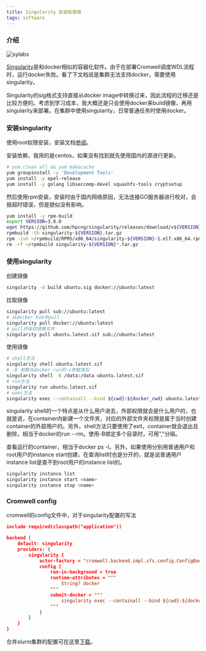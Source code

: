 ```yaml
---
title: Singularity 安装和使用
tags: software
---
```


### 介绍

![sylabs](https://sylabs.io/assets/svg/singularity-logo.svg)



[Singularity](https://sylabs.io/singularity/)是和docker相似的容器化软件。由于在部署Cromwell调度WDL流程时，运行docker失败。看了下文档说是集群无法支持docker，需要使用singularity。

Singularity的sig格式支持直接从docker image中转换过来，因此流程的迁移还是比较方便的。考虑到学习成本，我大概还是只会使用docker来build镜像，再用singularity来部署。在集群中使用singularity，日常普通任务时使用docker。



### 安装singularity

使用root权限安装，安装文档[参阅](https://github.com/hpcng/singularity/blob/master/INSTALL.md)。

安装依赖，我用的是centos，如果没有找到就先使用国内的源进行更新。
```bash
# yum clean all && yum makecache
yum groupinstall -y 'Development Tools'
yum install -y epel-release
yum install -y golang libseccomp-devel squashfs-tools cryptsetup
```

然后使用rpm安装，安装时由于国内网络原因，无法连接GO服务器进行校对，会报超时错误，但是貌似没有影响。
```bash
yum install -y rpm-build
export VERSION=3.8.0
wget https://github.com/hpcng/singularity/releases/download/v${VERSION}/singularity-${VERSION}.tar.gz
rpmbuild -tb singularity-${VERSION}.tar.gz
rpm -ivh ~/rpmbuild/RPMS/x86_64/singularity-${VERSION}-1.el7.x86_64.rpm
rm -rf ~/rpmbuild singularity-${VERSION}*.tar.gz
```



### 使用singularity

创建镜像
```bash
singularity -d build ubuntu.sig docker://ubuntu:latest
```



拉取镜像

```bash
singularity pull sub://ubuntu:latest
# 从docker hub中pull
singularity pull docker://ubuntu:latest
# pull并保存镜像文件
singularity pull ubuntu.latest.sif sub://ubuntu:latest
```



使用镜像

```bash
# shell方法
singularity shell ubuntu.latest.sif
# -B 参数与docker run的-v参数类似
singularity shell -B /data:/data ubuntu.latest.sif
# run方法
singularity run ubuntu.latest.sif
# exec方法
singularity exec --containall --bind ${cwd}:${docker_cwd} ubuntu.latest.sif /bin/bash script.sh
```

singularity shell的一个特点是从什么用户进去，外部权限就会是什么用户的，也就是说，在container内新建一个文件夹，对应的外部文件夹权限是属于当时创建container的外部用户的。另外，shell方法只要使用了exit，container就会退出且删除，相当于docker的run --rm。使用-B绑定多个目录时，可用","分隔。

查看运行的container，相当于docker ps -l。另外，如果使用分别用普通用户和root用户的instance start创建，在查询list时也是分开的，就是说普通用户instance list是查不到root用户的instance list的。
```bash
singularity instance list
singularity instance start <name>
singularity instance stop <name>
```

### Cromwell config

cromwell的config文件中，对于singularity配置的写法

```json
include required(classpath("application"))

backend {
	default: singularity
	providers: {
		singularity {
			actor-factory = "cromwell.backend.impl.sfs.config.ConfigBackendLifecycleActorFactory"
			config {
				run-in-background = true
				runtime-attributes = """
					String? docker
				"""
				submit-docker = """
					singularity exec --containall --bind ${cwd}:${docker_cwd} docker://${docker} ${job_shell} ${docker_script}
				"""
			}
		}
	}
}
```

合并slurm集群的配置可在这里[下载](https://github.com/broadinstitute/cromwell/blob/develop/cromwell.example.backends/singularity.slurm.conf)。



